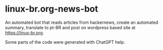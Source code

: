 # linux-br.org-news-bot

An automated bot that reads articles from hackernews,
create an automated summary, translate to pt-BR
and post on wordpress based site at https://linux-br.org.

Some parts of the code were generated with
ChatGPT help.

